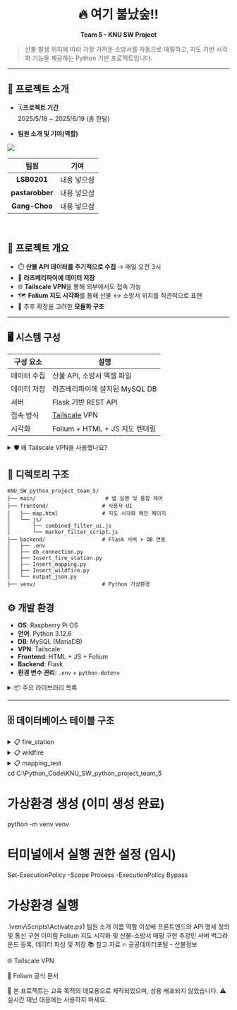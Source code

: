  <h1 align="center">🔥 여기 불났숲!!</h1>
<p align="center"><strong>Team 5 - KNU SW Project</strong></p>

> 산불 발생 위치에 따라 가장 가까운 소방서를 자동으로 매핑하고, 지도 기반 시각화 기능을 제공하는 Python 기반 프로젝트입니다.

---
## 📌 프로젝트 소개
- 🗓️**프로젝트 기간**
  <br> 2025/5/18 ~ 2025/6/19 (총 한달)


-  **팀원 소개 및 기여(역할)**
  <p>
  <a href="https://github.com/LSB0201/KNU_SW_python_project_team_5/graphs/contributors">
  <img src="https://contrib.rocks/image?repo=LSB0201/KNU_SW_python_project_team_5" style="zoom: 100%;"/>
</a>


|    팀원    |                      기여                       |
| :--------: | :---------------------------------------------: |
| **LSB0201** |   내용 넣으삼 |
| **pastarobber** |  내용 넣으삼  |
| **Gang-Choo** |  내용 넣으삼  |

</p>
<br>

  
## 📌 프로젝트 개요

- ⏱️ **산불 API 데이터를 주기적으로 수집** → 매일 오전 3시
- 💾 **라즈베리파이에 데이터 저장**
- 🌐 **Tailscale VPN**을 통해 외부에서도 접속 가능
- 🗺️ **Folium 지도 시각화**를 통해 산불 ↔ 소방서 위치를 직관적으로 표현
- 🧱 추후 확장을 고려한 **모듈화 구조**

---

## 🖥️ 시스템 구성

| 구성 요소       | 설명 |
|----------------|------|
| 데이터 수집     | 산불 API, 소방서 엑셀 파일 |
| 데이터 저장     | 라즈베리파이에 설치된 MySQL DB |
| 서버           | Flask 기반 REST API |
| 접속 방식      | [Tailscale](https://tailscale.com) VPN |
| 시각화         | Folium + HTML + JS 지도 렌더링 |

<details>
<summary>🛡️ 왜 Tailscale VPN을 사용했나요?</summary>
<br>
같은 와이파이(KNU-WiFi5)라도 서브넷이 달라 사설 IP 상 통신 불가.  
AWS를 사용하지 않고도 **외부에서 안전하게 서버 접근**하기 위한 선택.
</details>


## 🧩 디렉토리 구조

```
KNU_SW_python_project_team_5/
├── main/                      # 앱 실행 및 통합 제어
├── frontend/                 # 사용자 UI
│   ├── map.html              # 지도 시각화 메인 페이지
│   └── js/
│       ├── combined_filter_ui.js
│       └── marker_filter_script.js
├── backend/                  # Flask 서버 + DB 연동
│   ├── .env
│   ├── db_connection.py
│   ├── Insert_fire_station.py
│   ├── Insert_mapping.py
│   ├── Insert_wildfire.py
│   └── output_json.py
├── venv/                     # Python 가상환경
```

## ⚙️ 개발 환경

- **OS**: Raspberry Pi OS
- **언어**: Python 3.12.6
- **DB**: MySQL (MariaDB)
- **VPN**: Tailscale
- **Frontend**: HTML + JS + Folium
- **Backend**: Flask
- **환경 변수 관리**: `.env` + `python-dotenv`

<details>
<summary>📦 주요 라이브러리 목록</summary>
<br>

- 'pandas', 'folium', 'geopy', 'mysql-connector-python', 'openpyxl'  
- 'flask', 'flask-cors', 'python-dotenv', 'branca', 'pymysql'
</details>

---

## 🗄️ 데이터베이스 테이블 구조

<details>
<summary>📋 fire_station</summary>

sql
CREATE TABLE fire_station_test (
  id INT AUTO_INCREMENT PRIMARY KEY,
  location VARCHAR(255),
  name VARCHAR(100),
  phone VARCHAR(30),
  latitude DOUBLE,
  longitude DOUBLE,
  region VARCHAR(50)
);
</details> <details> <summary>📋 wildfire</summary>
CREATE TABLE wildfire (
  id INT AUTO_INCREMENT PRIMARY KEY,
  location VARCHAR(255),
  occurred_at DATETIME,
  latitude DOUBLE,
  longitude DOUBLE,
  region VARCHAR(50)
);
</details><details> <summary>📋 mapping_test</summary>
CREATE TABLE mapping_test (
  wildfire_id INT PRIMARY KEY,
  wildfire_location VARCHAR(255),
  occurred_at DATETIME,
  wildfire_latitude DOUBLE,
  wildfire_longitude DOUBLE,
  fire_station_id INT,
  fire_station_name VARCHAR(100),
  fire_station_latitude DOUBLE,
  fire_station_longitude DOUBLE
);
</details>
cd C:\Python_Code\KNU_SW_python_project_team_5

# 가상환경 생성 (이미 생성 완료)
python -m venv venv

# 터미널에서 실행 권한 설정 (임시)
Set-ExecutionPolicy -Scope Process -ExecutionPolicy Bypass

# 가상환경 실행
.\venv\Scripts\Activate.ps1
팀원 소개
이름	역할
이성배	프론트엔드와 API 명세 정의 및 통신 구현
이미림	Folium 지도 시각화 및 산불-소방서 매핑 구현
추강민	서버 백그라운드 등록, 데이터 파싱 및 저장
📚 참고 자료
🔥 공공데이터포털 - 산불정보

🌐 Tailscale VPN

📖 Folium 공식 문서

🚧 본 프로젝트는 교육 목적의 데모용으로 제작되었으며, 상용 배포되지 않았습니다.
⚠️ 실시간 재난 대응에는 사용하지 마세요.
